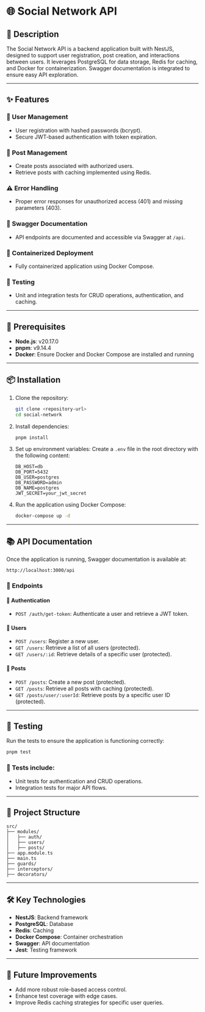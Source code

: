 # 🌐 Social Network API

## 📝 Description
The Social Network API is a backend application built with NestJS, designed to support user registration, post creation, and interactions between users. It leverages PostgreSQL for data storage, Redis for caching, and Docker for containerization. Swagger documentation is integrated to ensure easy API exploration.

---

## ✨ Features

### 👥 User Management
- User registration with hashed passwords (bcrypt).
- Secure JWT-based authentication with token expiration.

### 📝 Post Management
- Create posts associated with authorized users.
- Retrieve posts with caching implemented using Redis.

### ⚠️ Error Handling
- Proper error responses for unauthorized access (401) and missing parameters (403).

### 📖 Swagger Documentation
- API endpoints are documented and accessible via Swagger at `/api`.

### 🐳 Containerized Deployment
- Fully containerized application using Docker Compose.

### 🧪 Testing
- Unit and integration tests for CRUD operations, authentication, and caching.

---

## 🔧 Prerequisites
- **Node.js**: v20.17.0
- **pnpm**: v9.14.4
- **Docker**: Ensure Docker and Docker Compose are installed and running

---

## 📦 Installation

1. Clone the repository:
   ```bash
   git clone <repository-url>
   cd social-network
   ```

2. Install dependencies:
   ```bash
   pnpm install
   ```

3. Set up environment variables:
   Create a `.env` file in the root directory with the following content:
   ```env
   DB_HOST=db
   DB_PORT=5432
   DB_USER=postgres
   DB_PASSWORD=admin
   DB_NAME=postgres
   JWT_SECRET=your_jwt_secret
   ```

4. Run the application using Docker Compose:
   ```bash
   docker-compose up -d
   ```

---

## 📚 API Documentation
Once the application is running, Swagger documentation is available at:
```
http://localhost:3000/api
```

### 📌 Endpoints
#### 🔐 Authentication
- `POST /auth/get-token`: Authenticate a user and retrieve a JWT token.

#### 👤 Users
- `POST /users`: Register a new user.
- `GET /users`: Retrieve a list of all users (protected).
- `GET /users/:id`: Retrieve details of a specific user (protected).

#### 📝 Posts
- `POST /posts`: Create a new post (protected).
- `GET /posts`: Retrieve all posts with caching (protected).
- `GET /posts/user/:userId`: Retrieve posts by a specific user ID (protected).

---

## 🧪 Testing
Run the tests to ensure the application is functioning correctly:
```bash
pnpm test
```
### 🧪 Tests include:
- Unit tests for authentication and CRUD operations.
- Integration tests for major API flows.

---

## 📁 Project Structure
```
src/
├── modules/
│   ├── auth/
│   ├── users/
│   ├── posts/
├── app.module.ts
├── main.ts
├── guards/
├── interceptors/
├── decorators/
```

---

## 🛠️ Key Technologies
- **NestJS**: Backend framework
- **PostgreSQL**: Database
- **Redis**: Caching
- **Docker Compose**: Container orchestration
- **Swagger**: API documentation
- **Jest**: Testing framework

---

## 🚀 Future Improvements
- Add more robust role-based access control.
- Enhance test coverage with edge cases.
- Improve Redis caching strategies for specific user queries.